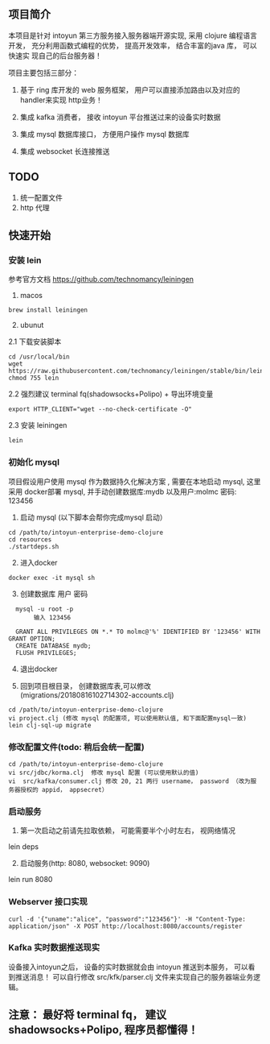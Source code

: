 ## 项目简介

本项目是针对 intoyun 第三方服务接入服务器端开源实现, 采用 clojure 编程语言
开发， 充分利用函数式编程的优势， 提高开发效率， 结合丰富的java 库， 可以快速实
现自己的后台服务器！

项目主要包括三部分：

1. 基于 ring 库开发的 web 服务框架， 用户可以直接添加路由以及对应的handler来实现
   http业务！

2. 集成 kafka 消费者， 接收 intoyun 平台推送过来的设备实时数据

3. 集成 mysql 数据库接口， 方便用户操作 mysql 数据库

4. 集成 websocket 长连接推送

## TODO

1. 统一配置文件
2. http 代理

## 快速开始

### 安装 lein

参考官方文档  https://github.com/technomancy/leiningen

1. macos 

```
brew install leiningen
```

2. ubunut

2.1 下载安装脚本

```
cd /usr/local/bin
wget https://raw.githubusercontent.com/technomancy/leiningen/stable/bin/lein
chmod 755 lein
```

2.2 强烈建议 terminal fq(shadowsocks+Polipo) + 导出环境变量

```
export HTTP_CLIENT="wget --no-check-certificate -O"
```

2.3 安装 leiningen

```
lein
```

### 初始化 mysql

项目假设用户使用 mysql 作为数据持久化解决方案 , 需要在本地启动 mysql, 这里采用
docker部署 mysql, 并手动创建数据库:mydb 以及用户:molmc 密码: 123456

1. 启动 mysql (以下脚本会帮你完成mysql 启动）

```
cd /path/to/intoyun-enterprise-demo-clojure
cd resources
./startdeps.sh
```

2. 进入docker
```
docker exec -it mysql sh
```

3. 创建数据库 用户 密码

```
  mysql -u root -p
       输入 123456

  GRANT ALL PRIVILEGES ON *.* TO molmc@'%' IDENTIFIED BY '123456' WITH GRANT OPTION;
  CREATE DATABASE mydb;
  FLUSH PRIVILEGES;
```

4. 退出docker

5. 回到项目根目录， 创建数据库表,可以修改 (migrations/20180816102714302-accounts.clj)

```
cd /path/to/intoyun-enterprise-demo-clojure
vi project.clj (修改 mysql 的配置项, 可以使用默认值, 和下面配置mysql一致) 
lein clj-sql-up migrate

```

### 修改配置文件(todo: 稍后会统一配置)

```
cd /path/to/intoyun-enterprise-demo-clojure
vi src/jdbc/korma.clj  修改 mysql 配置 (可以使用默认的值)
vi  src/kafka/consumer.clj 修改 20, 21 两行 username， password （改为服务器授权的 appid， appsecret）
```

### 启动服务
1. 第一次启动之前请先拉取依赖， 可能需要半个小时左右， 视网络情况

  lein deps

2. 启动服务(http: 8080, websocket: 9090)

  lein run 8080

### Webserver 接口实现

```
curl -d '{"uname":"alice", "password":"123456"}' -H "Content-Type: application/json" -X POST http://localhost:8080/accounts/register
```

### Kafka 实时数据推送现实

设备接入intoyun之后， 设备的实时数据就会由 intoyun 推送到本服务， 可以看到推送消息！
可以自行修改 src/kfk/parser.clj 文件来实现自己的服务器端业务逻辑。


## 注意： 最好将 terminal fq， 建议 shadowsocks+Polipo, 程序员都懂得！
